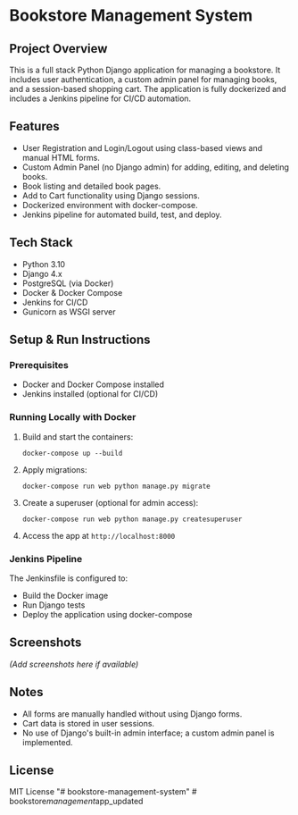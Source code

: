 # Bookstore Management System

## Project Overview
This is a full stack Python Django application for managing a bookstore. It includes user authentication, a custom admin panel for managing books, and a session-based shopping cart. The application is fully dockerized and includes a Jenkins pipeline for CI/CD automation.

## Features
- User Registration and Login/Logout using class-based views and manual HTML forms.
- Custom Admin Panel (no Django admin) for adding, editing, and deleting books.
- Book listing and detailed book pages.
- Add to Cart functionality using Django sessions.
- Dockerized environment with docker-compose.
- Jenkins pipeline for automated build, test, and deploy.

## Tech Stack
- Python 3.10
- Django 4.x
- PostgreSQL (via Docker)
- Docker & Docker Compose
- Jenkins for CI/CD
- Gunicorn as WSGI server

## Setup & Run Instructions

### Prerequisites
- Docker and Docker Compose installed
- Jenkins installed (optional for CI/CD)

### Running Locally with Docker
1. Build and start the containers:
   ```
   docker-compose up --build
   ```
2. Apply migrations:
   ```
   docker-compose run web python manage.py migrate
   ```
3. Create a superuser (optional for admin access):
   ```
   docker-compose run web python manage.py createsuperuser
   ```
4. Access the app at `http://localhost:8000`

### Jenkins Pipeline
The Jenkinsfile is configured to:
- Build the Docker image
- Run Django tests
- Deploy the application using docker-compose

## Screenshots
*(Add screenshots here if available)*

## Notes
- All forms are manually handled without using Django forms.
- Cart data is stored in user sessions.
- No use of Django's built-in admin interface; a custom admin panel is implemented.

## License
MIT License
"# bookstore-management-system" 
#   b o o k s t o r e _ m a n a g e m e n t _ a p p _ u p d a t e d  
 